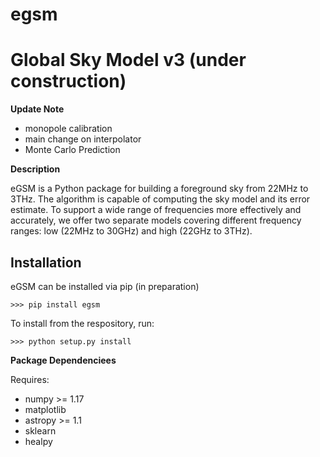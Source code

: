 # egsm
Global Sky Model v3 (under construction)
====================

**Update Note**
* monopole calibration 
* main change on interpolator
* Monte Carlo Prediction

**Description**

eGSM is a Python package for building a foreground sky from 22MHz to 3THz. The algorithm is capable of computing the sky model and its error estimate.
To support a wide range of frequencies more effectively and accurately, we offer two separate models covering different frequency ranges: low (22MHz to 30GHz) and high (22GHz to 3THz).


Installation
------------
eGSM can be installed via pip (in preparation)

`>>> pip install egsm`

To install from the respository, run:

`>>> python setup.py install`

**Package Dependenciees**

Requires:
* numpy >= 1.17
* matplotlib
* astropy >= 1.1
* sklearn
* healpy
